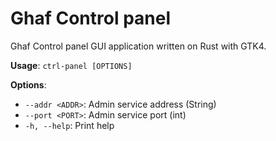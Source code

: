 # Ghaf Control panel

Ghaf Control panel GUI application written on Rust with GTK4.

**Usage**: `ctrl-panel [OPTIONS]`

**Options**:

- `--addr <ADDR>`: Admin service address (String)
- `--port <PORT>`: Admin service port (int)
- `-h, --help`: Print help